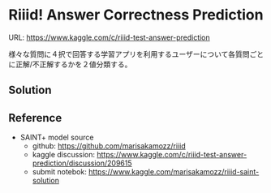 # Riiid! Answer Correctness Prediction
URL: https://www.kaggle.com/c/riiid-test-answer-prediction

様々な質問に４択で回答する学習アプリを利用するユーザーについて各質問ごとに正解/不正解するかを２値分類する。

## Solution

## Reference
- SAINT+ model source
  - github: https://github.com/marisakamozz/riiid
  - kaggle discussion: https://www.kaggle.com/c/riiid-test-answer-prediction/discussion/209615
  - submit notebok: https://www.kaggle.com/marisakamozz/riiid-saint-solution
